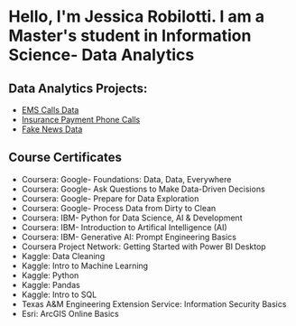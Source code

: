 <h1>Hello, I'm Jessica Robilotti.  I am a Master's student in Information Science- Data Analytics</h1>

<h2>Data Analytics Projects:</h2>

- [EMS Calls Data](https://github.com/JessRobilotti/EMS_Calls_Data/tree/main) 
- [Insurance Payment Phone Calls](https://github.com/JessRobilotti/InsurancePaymentCalls)
- [Fake News Data](https://github.com/JessRobilotti/FakeNewsData)


<h2>Course Certificates</h2>

- Coursera: Google- Foundations: Data, Data, Everywhere
- Coursera: Google- Ask Questions to Make Data-Driven Decisions
- Coursera: Google- Prepare for Data Exploration
- Coursera: Google- Process Data from Dirty to Clean
- Coursera: IBM- Python for Data Science, AI & Development
- Coursera: IBM- Introduction to Artifical Intelligence (AI)
- Coursera: IBM- Generative AI: Prompt Engineering Basics
- Coursera Project Network: Getting Started with Power BI Desktop
- Kaggle: Data Cleaning
- Kaggle: Intro to Machine Learning
- Kaggle: Python
- Kaggle: Pandas
- Kaggle: Intro to SQL
- Texas A&M Engineering Extension Service: Information Security Basics
- Esri: ArcGIS Online Basics

